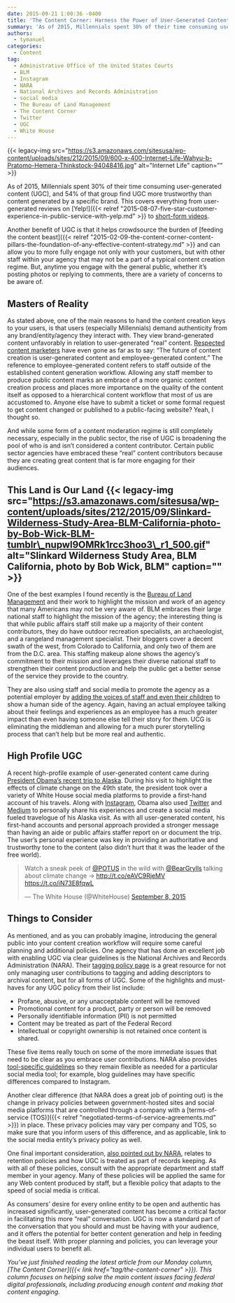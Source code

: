 ```yaml
---
date: 2015-09-21 1:00:36 -0400
title: 'The Content Corner: Harness the Power of User-Generated Content'
summary: 'As of 2015, Millennials spent 30% of their time consuming user-generated content (UGC), and 54% of that group find UGC more trustworthy than content generated by a specific brand. This covers everything from user-generated reviews on Yelp! to short-form videos. Another benefit of UGC is that it helps crowdsource the burden of feeding the content'
authors:
  - tymanuel
categories:
  - Content
tag:
  - Administrative Office of the United States Courts
  - BLM
  - Instagram
  - NARA
  - National Archives and Records Administration
  - social media
  - The Bureau of Land Management
  - The Content Corner
  - Twitter
  - UGC
  - White House
---
```


{{< legacy-img src="https://s3.amazonaws.com/sitesusa/wp-content/uploads/sites/212/2015/09/600-x-400-Internet-Life-Wahyu-b-Pratomo-Hemera-Thinkstock-94048416.jpg" alt="Internet Life" caption="" >}} 

As of 2015, Millennials spent 30% of their time consuming user-generated content (UGC), and 54% of that group find UGC more trustworthy than content generated by a specific brand. This covers everything from user-generated reviews on [Yelp!]({{< relref "2015-08-07-five-star-customer-experience-in-public-service-with-yelp.md" >}} to [short-form videos](http://theaudienceawards.com/realmontana).

Another benefit of UGC is that it helps crowdsource the burden of [feeding the content beast]({{< relref "2015-02-09-the-content-corner-content-pillars-the-foundation-of-any-effective-content-strategy.md" >}} and can allow you to more fully engage not only with your customers, but with other staff within your agency that may not be a part of a typical content creation regime. But, anytime you engage with the general public, whether it&#8217;s posting photos or replying to comments, there are a variety of concerns to be aware of.

## Masters of Reality

As stated above, one of the main reasons to hand the content creation keys to your users, is that users (especially Millennials) demand authenticity from any brand/entity/agency they interact with. They view brand-generated content unfavorably in relation to user-generated &#8220;real&#8221; content. [Respected content marketers](http://contentmarketinginstitute.com/2015/09/content-users-search-customization/) have even gone as far as to say: &#8220;The future of content creation is user-generated content and employee-generated content.&#8221; The reference to employee-generated content refers to staff outside of the established content generation workflow. Allowing any staff member to produce public content marks an embrace of a more organic content creation process and places more importance on the quality of the content itself as opposed to a hierarchical content workflow that most of us are accustomed to. Anyone else have to submit a ticket or some formal request to get content changed or published to a public-facing website? Yeah, I thought so.

And while some form of a content moderation regime is still completely necessary, especially in the public sector, the rise of UGC is broadening the pool of who is and isn&#8217;t considered a content contributor. Certain public sector agencies have embraced these &#8220;real&#8221; content contributors because they are creating great content that is far more engaging for their audiences.

## This Land is Our Land {{< legacy-img src="https://s3.amazonaws.com/sitesusa/wp-content/uploads/sites/212/2015/09/Slinkard-Wilderness-Study-Area-BLM-California-photo-by-Bob-Wick-BLM-tumblr\_nupwl9OMRk1rcc3hoo3\_r1_500.gif" alt="Slinkard Wilderness Study Area, BLM California, photo by Bob Wick, BLM" caption="" >}} 

One of the best examples I found recently is the [Bureau of Land Management](http://mypubliclands.tumblr.com/ourbloggers) and their work to highlight the mission and work of an agency that many Americans may not be very aware of. BLM embraces their large national staff to highlight the mission of the agency; the interesting thing is that while public affairs staff still make up a majority of their content contributors, they do have outdoor recreation specialists, an archaeologist, and a rangeland management specialist. Their bloggers cover a decent swath of the west, from Colorado to California, and only two of them are from the D.C. area. This staffing makeup alone shows the agency&#8217;s commitment to their mission and leverages their diverse national staff to strengthen their content production and help the public get a better sense of the service they provide to the country.

They are also using staff and social media to promote the agency as a potential employer by [adding the voices of staff and even their children](https://twitter.com/BLMNational/status/639836597874114561) to show a human side of the agency. Again, having an actual employee talking about their feelings and experiences as an employee has a much greater impact than even having someone else tell their story for them. UCG is eliminating the middleman and allowing for a much purer storytelling process that can&#8217;t help but be more real and authentic.

## High Profile UGC

A recent high-profile example of user-generated content came during [President Obama&#8217;s recent trip to Alaska](https://www.whitehouse.gov/2015-alaska-trip). During his visit to highlight the effects of climate change on the 49th state, the president took over a variety of White House social media platforms to provide a first-hand account of his travels. Along with [Instagram](https://instagram.com/whitehouse/), Obama also used [Twitter](https://twitter.com/whitehouse) and [Medium](https://medium.com/@PresidentObama) to personally share his experiences and create a social media fueled travelogue of his Alaska visit. As with all user-generated content, his first-hand accounts and personal approach provided a stronger message than having an aide or public affairs staffer report on or document the trip. The user&#8217;s personal experience was key in providing an authoritative and trustworthy tone to the content (also didn&#8217;t hurt that it was the leader of the free world).

<blockquote class="twitter-tweet" lang="en">
  <p dir="ltr" lang="en">
    Watch a sneak peek of <a href="https://twitter.com/POTUS">@POTUS</a> in the wild with <a href="https://twitter.com/BearGrylls">@BearGrylls</a> talking about climate change → <a href="http://t.co/eAVC9RjeMV">http://t.co/eAVC9RjeMV</a> <a href="https://t.co/iN73E8fqwL">https://t.co/iN73E8fqwL</a>
  </p>
  
  <p>
    — The White House (@WhiteHouse) <a href="https://twitter.com/WhiteHouse/status/641318107739394048">September 8, 2015</a>
  </p>
</blockquote>

## Things to Consider

As mentioned, and as you can probably imagine, introducing the general public into your content creation workflow will require some careful planning and additional policies. One agency that has done an excellent job with enabling UGC via clear guidelines is the National Archives and Records Administration (NARA). Their [tagging policy page](http://www.archives.gov/social-media/policies/tagging-policy.html) is a great resource for not only managing user contributions to tagging and adding descriptors to archival content, but for all forms of UGC. Some of the highlights and must-haves for any UGC policy from their list include:

  * Profane, abusive, or any unacceptable content will be removed
  * Promotional content for a product, party or person will be removed
  * Personally identifiable information (PII) is not permitted
  * Content may be treated as part of the Federal Record
  * Intellectual or copyright ownership is not retained once content is shared.

These five items really touch on some of the more immediate issues that need to be clear as you embrace user contributions. NARA also provides [tool-specific guidelines](http://www.archives.gov/social-media/policies/) so they remain flexible as needed for a particular social media tool; for example, blog guidelines may have specific differences compared to Instagram.

Another clear difference (that NARA does a great job of pointing out) is the change in privacy policies between government-hosted sites and social media platforms that are controlled through a company with a [terms-of-service (TOS)]({{< relref "negotiated-terms-of-service-agreements.md" >}}) in place. These privacy policies may vary per company and TOS, so make sure that you inform users of this difference, and as applicable, link to the social media entity&#8217;s privacy policy as well.

One final important consideration, [also pointed out by NARA](http://www.archives.gov/records-mgmt/bulletins/2011/2011-02.html), relates to retention policies and how UGC is treated as part of records keeping. As with all of these policies, consult with the appropriate department and staff member in your agency. Many of these policies will be applied the same for any Web content produced by staff, but a flexible policy that adapts to the speed of social media is critical.

As consumers&#8217; desire for every online entity to be open and authentic has increased significantly, user-generated content has become a critical factor in facilitating this more &#8220;real&#8221; conversation. UGC is now a standard part of the conversation that you should and must be having with your audience, and it offers the potential for better content generation and help in feeding the beast itself. With proper planning and policies, you can leverage your individual users to benefit all.

_You’ve just finished reading the latest article from our Monday column, [The Content Corner]({{< link href="tag/the-content-corner" >}}). This column focuses on helping solve the main content issues facing federal digital professionals, including producing enough content and making that content engaging._